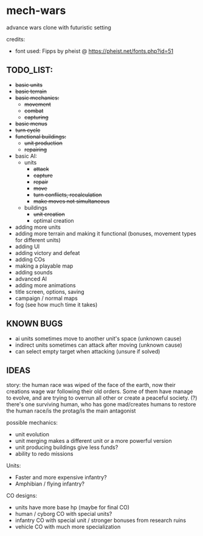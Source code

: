 # mech-wars
advance wars clone with futuristic setting

credits:
* font used: Fipps by pheist @ https://pheist.net/fonts.php?id=51

## TODO_LIST:
- ~~basic units~~
- ~~basic terrain~~
- ~~basic mechanics:~~
	- ~~movement~~
	- ~~combat~~
	- ~~capturing~~
- ~~basic menus~~
- ~~turn cycle~~
- ~~functional buildings:~~
	- ~~unit production~~
	- ~~repairing~~
- basic AI:
	- units
		- ~~attack~~
		- ~~capture~~
		- ~~repair~~
		- ~~move~~
		- ~~turn conflicts, recalculation~~
		- ~~make moves not simultaneous~~
	- buildings
		- ~~unit creation~~
		- optimal creation
- adding more units
- adding more terrain and making it functional (bonuses, movement types for different units)
- adding UI
- adding victory and defeat
- adding COs
- making a playable map
- adding sounds
- advanced AI
- adding more animations
- title screen, options, saving
- campaign / normal maps
- fog (see how much time it takes)

## KNOWN BUGS
- ai units sometimes move to another unit's space (unknown cause)
- indirect units sometimes can attack after moving (unknown cause)
- can select empty target when attacking (unsure if solved)

## IDEAS

story: the human race was wiped of the face of the earth, now their creations wage war following their old orders. Some of them have manage to evolve, and are trying to overrun all other or create a peaceful society. (?) there's one surviving human, who has gone mad/creates humans to restore the human race/is the protag/is the main antagonist

possible mechanics:
- unit evolution
- unit merging makes a different unit or a more powerful version
- unit producing buildings give less funds?
- ability to redo missions

Units:
- Faster and more expensive infantry?
- Amphibian / flying infantry?

CO designs:
- units have more base hp (maybe for final CO)
- human / cyborg CO with special units?
- infantry CO with special unit / stronger bonuses from research ruins 
- vehicle CO with much more specialization
